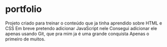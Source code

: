 # portfolio
Projeto criado para treinar o conteúdo que ja tinha aprendido sobre HTML e CSS
Em breve pretendo adicionar JavaScript nele
Consegui adicionar ele apenas usando Git, que pra mim ja é uma grande conquista
Apenas o primeiro de muitos.
